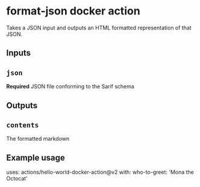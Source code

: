 # format-json docker action

Takes a JSON input and outputs an HTML formatted representation of that JSON.

## Inputs

## `json`

**Required** JSON file conforming to the Sarif schema

## Outputs

## `contents`

The formatted markdown

## Example usage

uses: actions/hello-world-docker-action@v2
with:
  who-to-greet: 'Mona the Octocat'

